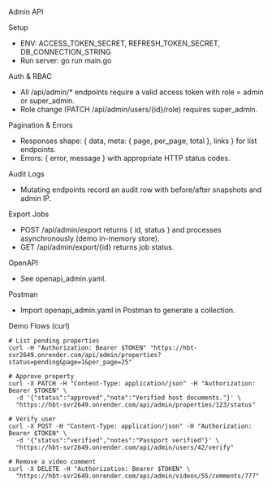 Admin API

Setup
- ENV: ACCESS_TOKEN_SECRET, REFRESH_TOKEN_SECRET, DB_CONNECTION_STRING
- Run server: go run main.go

Auth & RBAC
- All /api/admin/* endpoints require a valid access token with role = admin or super_admin.
- Role change (PATCH /api/admin/users/{id}/role) requires super_admin.

Pagination & Errors
- Responses shape: { data, meta: { page, per_page, total }, links } for list endpoints.
- Errors: { error, message } with appropriate HTTP status codes.

Audit Logs
- Mutating endpoints record an audit row with before/after snapshots and admin IP.

Export Jobs
- POST /api/admin/export returns { id, status } and processes asynchronously (demo in-memory store).
- GET /api/admin/export/{id} returns job status.

OpenAPI
- See openapi_admin.yaml.

Postman
- Import openapi_admin.yaml in Postman to generate a collection.

Demo Flows (curl)
```
# List pending properties
curl -H "Authorization: Bearer $TOKEN" "https://hbt-svr2649.onrender.com/api/admin/properties?status=pending&page=1&per_page=25"

# Approve property
curl -X PATCH -H "Content-Type: application/json" -H "Authorization: Bearer $TOKEN" \
  -d '{"status":"approved","note":"Verified host documents."}' \
  "https://hbt-svr2649.onrender.com/api/admin/properties/123/status"

# Verify user
curl -X POST -H "Content-Type: application/json" -H "Authorization: Bearer $TOKEN" \
  -d '{"status":"verified","notes":"Passport verified"}' \
  "https://hbt-svr2649.onrender.com/api/admin/users/42/verify"

# Remove a video comment
curl -X DELETE -H "Authorization: Bearer $TOKEN" \
  "https://hbt-svr2649.onrender.com/api/admin/videos/55/comments/777"
```


